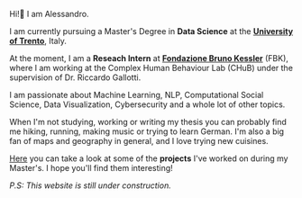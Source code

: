 Hi!👋 I am Alessandro. 

I am currently pursuing a Master's Degree in **Data Science** at the [**University of Trento**](https://www.unitn.it/en), Italy.

At the moment, I am a **Reseach Intern** at [**Fondazione Bruno Kessler**](https://www.fbk.eu/en/) (FBK), where I am working at the Complex Human Behaviour Lab (CHuB) under the supervision of Dr. Riccardo Gallotti. 

I am passionate about Machine Learning, NLP, Computational Social Science, Data Visualization, Cybersecurity and a whole lot of other topics.

When I'm not studying, working or writing my thesis you can probably find me hiking, running, making music or trying to learn German.
I'm also a big fan of maps and geography in general, and I love trying new cuisines.

[Here](src/prj/portfolio.md) you can take a look at some of the **projects** I've worked on during my Master's. I hope you'll find them interesting!

*P.S: This website is still under construction.*
